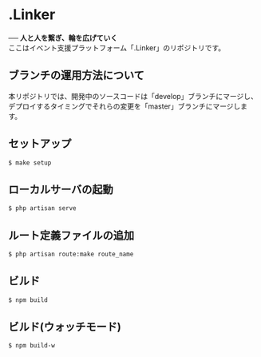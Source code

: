 # .Linker
**── 人と人を繋ぎ、輪を広げていく**  
ここはイベント支援プラットフォーム「.Linker」のリポジトリです。

## ブランチの運用方法について

本リポジトリでは、開発中のソースコードは「develop」ブランチにマージし、デプロイするタイミングでそれらの変更を「master」ブランチにマージします。

## セットアップ

```bash
$ make setup
```

## ローカルサーバの起動

```bash
$ php artisan serve
```

## ルート定義ファイルの追加

```bash
$ php artisan route:make route_name
```

## ビルド

```bash
$ npm build
```

## ビルド(ウォッチモード)

```bash
$ npm build-w
```